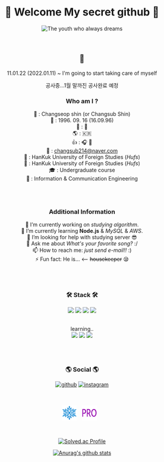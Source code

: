 
<!--
**changsub214/changsub214** is a ✨ _special_ ✨ repository because its `README.md` (this file) appears on your GitHub profile.


Here are some ideas to get you started:

- 🔭 I’m currently working on ...
- 🌱 I’m currently learning ...
- 👯 I’m looking to collaborate on ...
- 🤔 I’m looking for help with ...
- 💬 Ask me about ...
- 📫 How to reach me: ...
- 😄 Pronouns: ...
- ⚡ Fun fact: ...
-->

<div align="center">

# :house_with_garden: Welcome My secret github :house_with_garden:    
![The youth who always dreams](https://arturssmirnovs.github.io/github-profile-readme-generator/images/banner.png)

  <br/>
  
##  :crescent_moon:    
  11.01.22 (2022.01.11) ~
I'm going to start taking care of myself

공사중...1월 말까진 공사완료 예정
  <br/>

  
  ### Who am I ?

:name_badge: : Changseop shin (or Changsub Shin)   
:birthday: : 1996. 09. 16 (16.09.96)   
:restroom: : :boy:   
:earth_americas: : :kr:   
  :+1: : :headphones: :running:   
:e-mail: : changsub214@naver.com     
  :school: : HanKuk University of Foreign Studies (*Hufs*)     
  :school: : HanKuk University of Foreign Studies (*Hufs*)   
:mortar_board: :  Undergraduate course   
:blue_book: : Information & Communication Engineering   

  <br/><br/>
### Additional Information

  
 🔭 I’m currently working on *studying algorithm*.  
 🌱 I’m currently learning **Node.js** & *MySQL* & *AWS*.   
 🤔 I’m looking for help with studying server :sunglasses:    
 💬 Ask me about *What's your favorite song?* :/    
 📫 How to reach me: *just send e-mail!!* :)     
 ⚡ Fun fact: He is...  <-- ~~housekeeper~~ :sleepy:    
    
                           
                           
<br/><br/> 
  ### 🛠 Stack 🛠

  
<img src="https://img.shields.io/badge/Java-007396?style=flat-square&logo=Java&logoColor=white"> <img src="https://img.shields.io/badge/Python-3776AB?style=flat-square&logo=Python&logoColor=white"> <img src="https://img.shields.io/badge/C-A8B9CC?style=flat-sqaure&logo=c&logoColor=white"> 
<img src="https://img.shields.io/badge/Wireshark-1679A7?style=flat-sqaure&logo=Wireshark&logoColor=white">

<br/>
learning..<br/>
<img src="https://img.shields.io/badge/Node.js-339933?style=flat-sqaure&logo=Node.js&logoColor=white">
<img src="https://img.shields.io/badge/Amazon AWS-232F3E?style=flat-sqaure&logo=Amazon AWS&logoColor=white">
<img src="https://img.shields.io/badge/MySQL-4479A1?style=flat-sqaure&logo=MySQL&logoColor=white">


  
<br/><br/>
  
  
### :earth_americas: Social :earth_americas:

  
[<img src='https://cdn.jsdelivr.net/npm/simple-icons@3.0.1/icons/github.svg' alt='github' height='40'>](https://github.com/changsub214)  [<img src='https://cdn.jsdelivr.net/npm/simple-icons@3.0.1/icons/instagram.svg' alt='instagram' height='40'>](https://www.instagram.com/changsub_s/)  

  <br/><br/>
<a href='https://archiveprogram.github.com/'><img src='https://raw.githubusercontent.com/acervenky/animated-github-badges/master/assets/acbadge.gif' width='40' height='40'></a> <a href='https://github.com/pricing'><img src='https://raw.githubusercontent.com/acervenky/animated-github-badges/master/assets/pro.gif' width='40' height='40'></a> 

<br/>
  
  [![Solved.ac Profile](http://mazassumnida.wtf/api/v2/generate_badge?boj=changsub00)](https://solved.ac/changsub00/)

  
[![Anurag's github stats](https://github-readme-stats.vercel.app/api?username=changsub214&show_icons=true&theme=github_dark)](https://github.com/changsub214/github-readme-stats)

</div>




